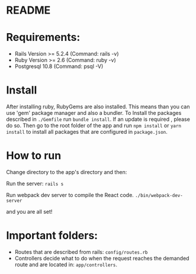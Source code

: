 # README

# Requirements: 
  * Rails Version >= 5.2.4 (Command: rails -v)
  * Ruby Version >= 2.6 (Command: ruby -v)
  * Postgresql 10.8 (Command: psql -V)

# Install
After installing ruby, RubyGems are also installed. This means than you can use 'gem' package manager and also a bundler.
To Install the packages described in `./Gemfile` run `bundle install`. If an update is required , please do so.
Then go to the root folder of the app and run `npm install` or `yarn install` to install all packages that are configured in `package.json`.

# How to run
Change directory to the app's directory and then:

Run the server: `rails s`

Run webpack dev server to compile the React code. `./bin/webpack-dev-server`

and you are all set! 

# Important folders: 
* Routes that are described from rails: `config/routes.rb`
* Controllers decide what to do when the request reaches the demanded route and are located in: `app/controllers`.

